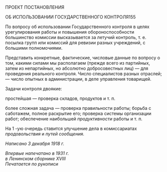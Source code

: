ПРОЕКТ ПОСТАНОВЛЕНИЯ

ОБ ИСПОЛЬЗОВАНИИ ГОСУДАРСТВЕННОГО КОНТРОЛЯ155

По вопросу об использовании Государственного контроля в целях урегулирования работы и повышения обороноспособности большинство комиссии высказывается за летучий контроль, т. е. посылка групп или комиссий для ревизии разных учреждений, с большими полномочиями.

Представить конкретные, фактические, числовые данные по вопросу о том, какими силами мы располагаем (прежде всего из партийных, затем из непартийных, но абсо­лютно добросовестных лиц) — для проведения реального контроля. Число специали­стов разных отраслей; — число опытных в администрации, в деле управления товари­щей.

Задачи контроля двоякие:

простейшая — проверка складов, продуктов и т. п.

более сложная задача — проверка правильности работы; борьба с саботажем, полное раскрытие его; проверка системы организации работ; обеспечение наибольшей _продуктивности_ работы и т. п.

На 1 -ую очередь ставится улучшение дела в комиссариатах _продовольствия_ и _путей сообщения._

_Написано 3 декабря 1918 г._

_Впервые напечатано в 1931 г.  
в Ленинском сборнике_ _XVIII_                                                               _Печатается по рукописи_